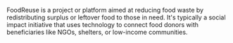 FoodReuse is a project or platform aimed at reducing food waste by redistributing surplus or leftover food to those in need. It's typically a social impact initiative that uses technology to connect food donors with beneficiaries like NGOs, shelters, or low-income communities.